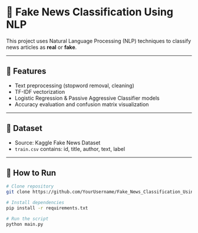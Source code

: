 # 📰 Fake News Classification Using NLP

This project uses Natural Language Processing (NLP) techniques to classify news articles as **real** or **fake**.

---

## 📌 Features
- Text preprocessing (stopword removal, cleaning)
- TF-IDF vectorization
- Logistic Regression & Passive Aggressive Classifier models
- Accuracy evaluation and confusion matrix visualization

---

## 📂 Dataset
- Source: Kaggle Fake News Dataset
- `train.csv` contains: id, title, author, text, label

---

## 🚀 How to Run
```bash
# Clone repository
git clone https://github.com/YourUsername/Fake_News_Classification_Using_NLP.git

# Install dependencies
pip install -r requirements.txt

# Run the script
python main.py
